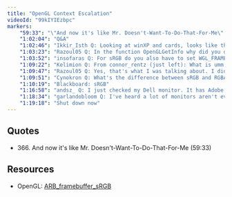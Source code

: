 ```yaml
---
title: "OpenGL Context Escalation"
videoId: "99kIYIEzbpc"
markers:
    "59:33": "\"And now it's like Mr. Doesn't-Want-To-Do-That-For-Me\" (!quote 366)"
    "1:02:04": "Q&A"
    "1:02:46": "Ikkir_Isth Q: Looking at winXP and cards, looks like they need GL 2.0 as the 'max' they can support, more or less (if you use era cards)"
    "1:03:23": "Razoul05 Q: In the function OpenGLGetInfo why did you do an \"#if 0 ... #else ... #endif\" rather than just commenting it out?"
    "1:03:52": "insofaras Q: For sRGB do you also have to set WGL_FRAMEBUFFER_SRGB_CAPABLE_ARB when you choose the pixel format or is that something different? [see Resources]"
    "1:09:22": "Kelimion Q: From connor_rentz (just left): What is umm data type and what is it used for? I will watch the recording"
    "1:09:47": "Razoul05 Q: Yes, that's what I was talking about. I didn't notice you did more there"
    "1:09:51": "Cynokron Q: What's the difference between sRGB and RGBA?"
    "1:10:19": "Blackboard: sRGB"
    "1:16:58": "andsz_ Q: I just checked my Dell monitor. It has Adobe RGB as well as sRGB modes and they look fairly different. So what's the better one?"
    "1:18:34": "garlandobloom Q: I've heard a lot of monitors aren't even really 32-bit color. Sometimes less with dithering in the monitor"
    "1:19:18": "Shut down now"
---
```

    
## Quotes

* 366\. And now it's like Mr. Doesn't-Want-To-Do-That-For-Me (59:33)

## Resources

* OpenGL: [ARB_framebuffer_sRGB](https://www.opengl.org/registry/specs/ARB/framebuffer_sRGB.txt)
